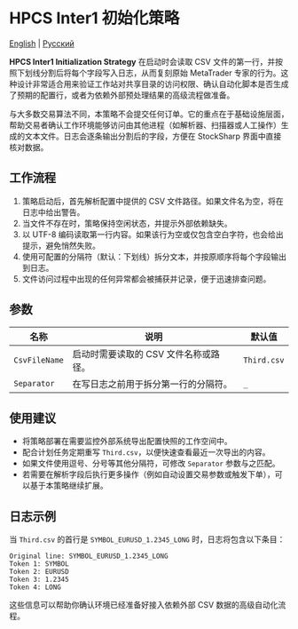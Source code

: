 # HPCS Inter1 初始化策略
[English](README.md) | [Русский](README_ru.md)

**HPCS Inter1 Initialization Strategy** 在启动时会读取 CSV 文件的第一行，并按照下划线分割后将每个字段写入日志，从而复刻原始 MetaTrader 专家的行为。这种设计非常适合用来验证工作站对共享目录的访问权限、确认自动化脚本是否生成了预期的配置行，或者为依赖外部预处理结果的高级流程做准备。

与大多数交易算法不同，本策略不会提交任何订单。它的重点在于基础设施层面，帮助交易者确认工作环境能够访问由其他进程（如解析器、扫描器或人工操作）生成的文本文件。日志会逐条输出分割后的字段，方便在 StockSharp 界面中直接核对数据。

## 工作流程

1. 策略启动后，首先解析配置中提供的 CSV 文件路径。如果文件名为空，将在日志中给出警告。
2. 当文件不存在时，策略保持空闲状态，并提示外部依赖缺失。
3. 以 UTF-8 编码读取第一行内容。如果该行为空或仅包含空白字符，也会给出提示，避免悄然失败。
4. 使用可配置的分隔符（默认：下划线）拆分文本，并按原顺序将每个字段输出到日志。
5. 文件访问过程中出现的任何异常都会被捕获并记录，便于迅速排查问题。

## 参数

| 名称 | 说明 | 默认值 |
| ---- | ---- | ------ |
| `CsvFileName` | 启动时需要读取的 CSV 文件名称或路径。 | `Third.csv` |
| `Separator` | 在写日志之前用于拆分第一行的分隔符。 | `_` |

## 使用建议

- 将策略部署在需要监控外部系统导出配置快照的工作空间中。
- 配合计划任务定期重写 `Third.csv`，以便快速查看最近一次导出的内容。
- 如果文件使用逗号、分号等其他分隔符，可修改 `Separator` 参数与之匹配。
- 若需要在解析字段后执行更多操作（例如自动设置交易参数或触发下单），可以基于本策略继续扩展。

## 日志示例

当 `Third.csv` 的首行是 `SYMBOL_EURUSD_1.2345_LONG` 时，日志将包含以下条目：

```
Original line: SYMBOL_EURUSD_1.2345_LONG
Token 1: SYMBOL
Token 2: EURUSD
Token 3: 1.2345
Token 4: LONG
```

这些信息可以帮助你确认环境已经准备好接入依赖外部 CSV 数据的高级自动化流程。
